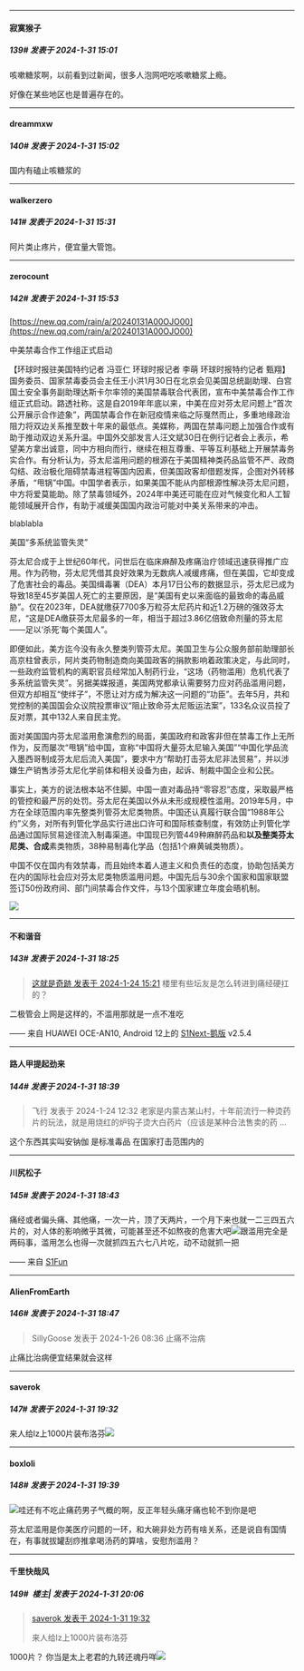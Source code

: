
*****

####  寂寞猴子  
##### 139#       发表于 2024-1-31 15:01

咳嗽糖浆啊，以前看到过新闻，很多人泡网吧吃咳嗽糖浆上瘾。

好像在某些地区也是普遍存在的。

*****

####  dreammxw  
##### 140#       发表于 2024-1-31 15:02

国内有磕止咳糖浆的


*****

####  walkerzero  
##### 141#       发表于 2024-1-31 15:31

阿片类止疼片，便宜量大管饱。


*****

####  zerocount  
##### 142#       发表于 2024-1-31 15:53

[https://new.qq.com/rain/a/20240131A00OJO00](https://new.qq.com/rain/a/20240131A00OJO00)

中美禁毒合作工作组正式启动

【环球时报驻美国特约记者 冯亚仁 环球时报记者 李萌 环球时报特约记者 甄翔】国务委员、国家禁毒委员会主任王小洪1月30日在北京会见美国总统副助理、白宫国土安全事务副助理达斯卡尔率领的美国禁毒联合代表团，宣布中美禁毒合作工作组正式启动。路透社称，这是自2019年年底以来，中美在应对芬太尼问题上“首次公开展示合作迹象”，两国禁毒合作在新冠疫情来临之际戛然而止，多重地缘政治阻力将双边关系推至数十年来的最低点。美媒称，两国在禁毒问题上加强合作或有助于推动双边关系升温。中国外交部发言人汪文斌30日在例行记者会上表示，希望美方拿出诚意，同中方相向而行，继续在相互尊重、平等互利基础上开展禁毒务实合作。有分析认为，芬太尼滥用问题的根源在于美国精神类药品监管不严、政商勾结、政治极化阻碍禁毒进程等国内因素，但美国政客却借题发挥，企图对外转移矛盾，“甩锅”中国。中国学者表示，如果美国不能从内部根源性解决芬太尼问题，中方将爱莫能助。除了禁毒领域外，2024年中美还可能在应对气候变化和人工智能领域展开合作，有助于减缓美国国内政治可能对中美关系带来的冲击。

blablabla

美国“多系统监管失灵”

芬太尼合成于上世纪60年代，问世后在临床麻醉及疼痛治疗领域迅速获得推广应用。作为药物，芬太尼凭借其良好效果为无数病人减缓疼痛，但在美国，它却变成了危害社会的毒品。美国缉毒署（DEA）本月17日公布的数据显示，芬太尼已成为导致18至45岁美国人死亡的主要原因，是“美国有史以来面临的最致命的毒品威胁”。仅在2023年，DEA就缴获7700多万粒芬太尼药片和近1.2万磅的强效芬太尼，“这是DEA缴获芬太尼最多的一年，相当于超过3.86亿倍致命剂量的芬太尼——足以‘杀死’每个美国人”。

即便如此，美方迄今没有永久整类列管芬太尼。美国卫生与公众服务部前助理部长高京柱曾表示，阿片类药物制造商向美国政客的捐款影响着政策决定，与此同时，一些政府监管机构的离职官员经常加入制药行业，“这场（药物滥用）危机代表了多系统监管失灵”。另据美媒报道，美国两党都承认需要努力应对药品滥用问题，但双方却相互“使绊子”，不愿让对方成为解决这一问题的“功臣”。去年5月，共和党控制的美国国会众议院投票审议“阻止致命芬太尼贩运法案”，133名众议员投了反对票，其中132人来自民主党。

面对美国国内芬太尼滥用愈演愈烈的局面，美国政府和政客非但在禁毒工作上无所作为，反而屡次“甩锅”给中国，宣称“中国将大量芬太尼输入美国”“中国化学品流入墨西哥制成芬太尼后流入美国”，要求中方“帮助打击芬太尼非法贸易”，并以涉嫌生产销售涉芬太尼化学前体和相关设备为由，起诉、制裁中国企业和公民。

事实上，美方的说法根本站不住脚。中国一直对毒品持“零容忍”态度，采取最严格的管控和最严厉的处罚。芬太尼在美国以外从未形成规模性滥用。2019年5月，中方在全球范围内率先整类列管芬太尼类物质。中国还认真履行联合国“1988年公约”义务，对所有列管化学品实行进出口许可和国际核查制度，有效防止列管化学品通过国际贸易途径流入制毒渠道。中国现已列管449种麻醉药品和**以及整类芬太尼类、合成**素类物质，38种易制毒化学品（包括1个麻黄碱类物质）。

中国不仅在国内有效禁毒，而且始终本着人道主义和负责任的态度，协助包括美方在内的国际社会应对芬太尼类物质滥用问题。中国先后与30余个国家和国家联盟签订50份政府间、部门间禁毒合作文件，与13个国家建立年度会晤机制。

<img src="https://static.saraba1st.com/image/smiley/face2017/050.png" referrerpolicy="no-referrer">


*****

####  不和谐音  
##### 143#       发表于 2024-1-31 18:25

<blockquote><a href="httphttps://bbs.saraba1st.com/2b/forum.php?mod=redirect&amp;goto=findpost&amp;pid=63759047&amp;ptid=2169258" target="_blank">这就是奇跡 发表于 2024-1-24 15:21</a>
楼里有些坛友是怎么转进到痛经硬扛的？</blockquote>
二极管会上网是这样的，不滥用那就是一点不准吃

—— 来自 HUAWEI OCE-AN10, Android 12上的 [S1Next-鹅版](https://github.com/ykrank/S1-Next/releases) v2.5.4


*****

####  路人甲提起劲来  
##### 144#       发表于 2024-1-31 18:39

<blockquote>飞行 发表于 2024-1-24 12:32
老家是内蒙古某山村，十年前流行一种烫药片的玩法，就是用烧红的炉钩子烫大白药片（应该是某种合法售卖的药 ...</blockquote>
这个东西其实叫安钠伽 是标准毒品 在国家打击范围内的


*****

####  川尻松子  
##### 145#       发表于 2024-1-31 18:43

痛经或者偏头痛、其他痛，一次一片，顶了天两片，一个月下来也就一二三四五六片的，对人体的影响微乎其微，可能甚至还不如熬夜的危害大吧<img src="https://static.saraba1st.com/image/smiley/face2017/006.png" referrerpolicy="no-referrer">跟滥用完全是两码事，滥用怎么也得一次就抓四五六七八片吃，动不动就抓一把

—— 来自 [S1Fun](https://s1fun.koalcat.com)

*****

####  AlienFromEarth  
##### 146#       发表于 2024-1-31 18:47

<blockquote>SillyGoose 发表于 2024-1-26 08:36
止痛不治病</blockquote>
止痛比治病便宜结果就会这样


*****

####  saverok  
##### 147#       发表于 2024-1-31 19:32

来人给lz上1000片装布洛芬<img src="https://static.saraba1st.com/image/smiley/face2017/049.png" referrerpolicy="no-referrer">


*****

####  boxloli  
##### 148#       发表于 2024-1-31 19:39

<img src="https://static.saraba1st.com/image/smiley/face2017/067.png" referrerpolicy="no-referrer">哇还有不吃止痛药男子气概的啊，反正年轻头痛牙痛也轮不到你是吧

芬太尼滥用是你美医疗问题的一环，和大碗非处方药有啥关系，还是说自有国情在，有事就拔罐刮痧推拿喝汤药的算啥，安慰剂滥用？


*****

####  千里快哉风  
##### 149#         楼主| 发表于 2024-1-31 20:06

<blockquote><a href="httphttps://bbs.saraba1st.com/2b/forum.php?mod=redirect&amp;goto=findpost&amp;pid=63843841&amp;ptid=2169258" target="_blank">saverok 发表于 2024-1-31 19:32</a>

来人给lz上1000片装布洛芬</blockquote>
1000片？ 你当是太上老君的九转还魂丹咩<img src="https://static.saraba1st.com/image/smiley/face2017/053.png" referrerpolicy="no-referrer">

